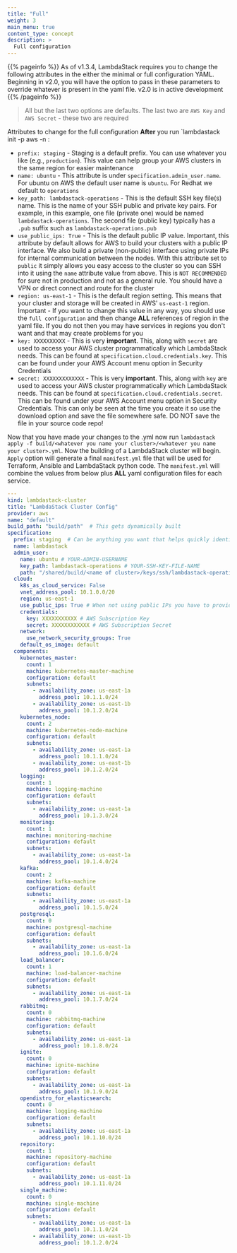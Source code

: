 ```yaml
---
title: "Full"
weight: 3
main_menu: true
content_type: concept
description: >
  Full configuration
---
```


{{% pageinfo %}}
As of v1.3.4, LambdaStack requires you to change the following attributes in the either the minimal or full configuration YAML. Beginning in v2.0, you will have the option to pass in these parameters to override whatever is present in the yaml file. v2.0 is in active development
{{% /pageinfo %}}

>All but the last two options are defaults. The last two are `AWS Key` and `AWS Secret` - these two are required

Attributes to change for the full configuration **After** you run `lambdastack init -p aws -n <whatever name you want to give your cluster>:
* `prefix: staging` - Staging is a default prefix. You can use whatever you like (e.g., `production`). This value can help group your AWS clusters in the same region for easier maintenance
* `name: ubuntu` - This attribute is under `specification.admin_user.name`. For ubuntu on AWS the default user name is `ubuntu`. For Redhat we default to `operations`
* `key_path: lambdastack-operations` - This is the default SSH key file(s) name. This is the name of your SSH public and private key pairs. For example, in this example, one file (private one) would be named `lambdastack-operations`. The second file (public key) typically has a `.pub` suffix such as `lambdastack-operations.pub`
* `use_public_ips: True` - This is the default public IP value. Important, this attribute by default allows for AWS to build your clusters with a public IP interface. We also build a private (non-public) interface using private IPs for internal communication between the nodes. With this attribute set to `public` it simply allows you easy access to the cluster so you can SSH into it using the `name` attribute value from above. This is `NOT RECOMMENDED` for sure not in production and not as a general rule. You should have a VPN or direct connect and route for the cluster
* `region: us-east-1` - This is the default region setting. This means that your cluster and storage will be created in AWS' `us-east-1` region. Important - If you want to change this value in any way, you should use the `full configuration` and then change **ALL** references of region in the yaml file. If you do not then you may have services in regions you don't want and that may create problems for you
* `key: XXXXXXXXXX` - This is very **important**. This, along with `secret` are used to access your AWS cluster programmatically which LambdaStack needs. This can be found at `specification.cloud.credentials.key`. This can be found under your AWS Account menu option in Security Credentials
* `secret: XXXXXXXXXXXXX` - This is very **important**. This, along with `key` are used to access your AWS cluster programmatically which LambdaStack needs. This can be found at `specification.cloud.credentials.secret`. This can be found under your AWS Account menu option in Security Credentials. This can only be seen at the time you create it so use the download option and save the file somewhere safe. DO NOT save the file in your source code repo!

Now that you have made your changes to the <whatever you name your cluster>.yml now run `lambdastack apply -f build/<whatever you name your cluster>/<whatever you name your cluster>.yml`. Now the building of a LambdaStack cluster will begin. `Apply` option will generate a final `manifest.yml` file that will be used for Terraform, Ansible and LambdaStack python code. The `manifest.yml` will combine the values from below plus **ALL** yaml configuration files for each service.

```yaml
---
kind: lambdastack-cluster
title: "LambdaStack Cluster Config"
provider: aws
name: "default"
build_path: "build/path"  # This gets dynamically built
specification:
  prefix: staging  # Can be anything you want that helps quickly identify the cluster
  name: lambdastack
  admin_user:
    name: ubuntu # YOUR-ADMIN-USERNAME
    key_path: lambdastack-operations # YOUR-SSH-KEY-FILE-NAME
    path: "/shared/build/<name of cluster>/keys/ssh/lambdastack-operations" # Will get dynamically created
  cloud:
    k8s_as_cloud_service: False
    vnet_address_pool: 10.1.0.0/20
    region: us-east-1
    use_public_ips: True # When not using public IPs you have to provide connectivity via private IPs (VPN)
    credentials:
      key: XXXXXXXXXXX # AWS Subscription Key
      secret: XXXXXXXXXXXX # AWS Subscription Secret
    network:
      use_network_security_groups: True
    default_os_image: default
  components:
    kubernetes_master:
      count: 1
      machine: kubernetes-master-machine
      configuration: default
      subnets:
        - availability_zone: us-east-1a
          address_pool: 10.1.1.0/24
        - availability_zone: us-east-1b
          address_pool: 10.1.2.0/24
    kubernetes_node:
      count: 2
      machine: kubernetes-node-machine
      configuration: default
      subnets:
        - availability_zone: us-east-1a
          address_pool: 10.1.1.0/24
        - availability_zone: us-east-1b
          address_pool: 10.1.2.0/24
    logging:
      count: 1
      machine: logging-machine
      configuration: default
      subnets:
        - availability_zone: us-east-1a
          address_pool: 10.1.3.0/24
    monitoring:
      count: 1
      machine: monitoring-machine
      configuration: default
      subnets:
        - availability_zone: us-east-1a
          address_pool: 10.1.4.0/24
    kafka:
      count: 2
      machine: kafka-machine
      configuration: default
      subnets:
        - availability_zone: us-east-1a
          address_pool: 10.1.5.0/24
    postgresql:
      count: 0
      machine: postgresql-machine
      configuration: default
      subnets:
        - availability_zone: us-east-1a
          address_pool: 10.1.6.0/24
    load_balancer:
      count: 1
      machine: load-balancer-machine
      configuration: default
      subnets:
        - availability_zone: us-east-1a
          address_pool: 10.1.7.0/24
    rabbitmq:
      count: 0
      machine: rabbitmq-machine
      configuration: default
      subnets:
        - availability_zone: us-east-1a
          address_pool: 10.1.8.0/24
    ignite:
      count: 0
      machine: ignite-machine
      configuration: default
      subnets:
        - availability_zone: us-east-1a
          address_pool: 10.1.9.0/24
    opendistro_for_elasticsearch:
      count: 0
      machine: logging-machine
      configuration: default
      subnets:
        - availability_zone: us-east-1a
          address_pool: 10.1.10.0/24
    repository:
      count: 1
      machine: repository-machine
      configuration: default
      subnets:
        - availability_zone: us-east-1a
          address_pool: 10.1.11.0/24
    single_machine:
      count: 0
      machine: single-machine
      configuration: default
      subnets:
        - availability_zone: us-east-1a
          address_pool: 10.1.1.0/24
        - availability_zone: us-east-1b
          address_pool: 10.1.2.0/24
```
